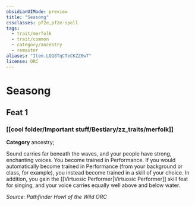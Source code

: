 ```yaml
---
obsidianUIMode: preview
title: "Seasong"
cssclasses: pf2e,pf2e-spell
tags:
  - trait/merfolk
  - trait/common
  - category/ancestry
  - remaster
aliases: "Item.LQQ8TqCTeCKZZ0wT"
license: ORC
---
```

# Seasong
## Feat 1
### [[cool folder/Important stuff/Bestiary/zz_traits/merfolk]]

**Category** ancestry; 




Sound carries far beneath the waves, and your people have strong, enchanting voices. You become trained in Performance. If you would automatically become trained in Performance (from your background or class, for example), you instead become trained in a skill of your choice. In addition, you gain the [[Virtuosic Performer|Virtuosic Performer]] skill feat for singing, and your voice carries equally well above and below water.

*Source: Pathfinder Howl of the Wild*
*ORC*